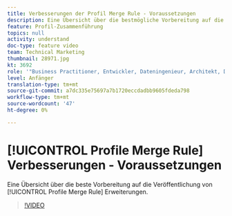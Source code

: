 ```yaml
---
title: Verbesserungen der Profil Merge Rule - Voraussetzungen
description: Eine Übersicht über die bestmögliche Vorbereitung auf die Veröffentlichung der Profil Merge Rule Enhancements.
feature: Profil-Zusammenführung
topics: null
activity: understand
doc-type: feature video
team: Technical Marketing
thumbnail: 28971.jpg
kt: 3692
role: '"Business Practitioner, Entwickler, Dateningenieur, Architekt, Data Architect, Administrator, Leader"'
level: Anfänger
translation-type: tm+mt
source-git-commit: a7dc335e75697a7b1720eccdadbb9605fdeda798
workflow-type: tm+mt
source-wordcount: '47'
ht-degree: 0%

---
```



# [!UICONTROL Profile Merge Rule] Verbesserungen - Voraussetzungen

Eine Übersicht über die beste Vorbereitung auf die Veröffentlichung von [!UICONTROL Profile Merge Rule] Erweiterungen.

>[!VIDEO](https://video.tv.adobe.com/v/28971/?quality=12)
